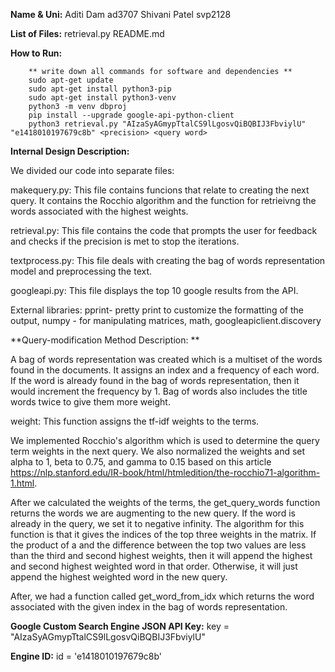 **Name & Uni:**
        Aditi Dam ad3707
        Shivani Patel svp2128

**List of Files:**
retrieval.py 
README.md

**How to Run:**

        ** write down all commands for software and dependencies **
        sudo apt-get update
        sudo apt-get install python3-pip
        sudo apt-get install python3-venv
        python3 -m venv dbproj
        pip install --upgrade google-api-python-client
        python3 retrieval.py "AIzaSyAGmypTtalCS9lLgosvQiBQBIJ3FbviylU" "e1418010197679c8b" <precision> <query word>

**Internal Design Description:**

We divided our code into separate files:

makequery.py: This file contains funcions that relate to creating the next query. It contains the Rocchio algorithm and the function for retrieivng the words associated with the highest weights. 

retrieval.py: This file contains the code that prompts the user for feedback and checks if the precision is met to stop the iterations. 

textprocess.py: This file deals with creating the bag of words representation model and preprocessing the text. 

googleapi.py: This file displays the top 10 google results from the API. 

External libraries: pprint- pretty print to customize the formatting of the output, numpy - for manipulating matrices, math, googleapiclient.discovery 

**Query-modification Method Description: **

A bag of words representation was created which is a multiset of the words found in the documents. It assigns an index and a frequency of each word. If the word is already found in the bag of words representation, then it would increment the frequency by 1. Bag of words also includes the title words twice to give them more weight. 

weight: This function assigns the tf-idf weights to the terms. 

We implemented Rocchio's algorithm which is used to determine the query term weights in the next query. We also normalized the weights and set alpha to 1, beta to 0.75, and gamma to 0.15 based on this article https://nlp.stanford.edu/IR-book/html/htmledition/the-rocchio71-algorithm-1.html. 

After we calculated the weights of the terms, the get_query_words function returns the words we are augmenting to the new query. If the word is already in the query, we set it to negative infinity. The algorithm for this function is that it gives the indices of the top three weights in the matrix. If the product of a and the difference between the top two values are less than the third and second highest weights, then it will append the highest and second highest weighted word in that order. Otherwise, it will just append the highest weighted word in the new query. 

After, we had a function called get_word_from_idx which returns the word associated with the given index in the bag of words representation. 

**Google Custom Search Engine JSON API Key:**
key = "AIzaSyAGmypTtalCS9lLgosvQiBQBIJ3FbviylU"

**Engine ID:**
id = 'e1418010197679c8b'

